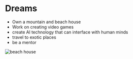 # Dreams 

- Own a mountain and beach house
- Work on creating video games
- create AI technology that can interface with human minds
- travel to exotic places 
- be a mentor

![beach house](https://i.pinimg.com/originals/4f/4d/9a/4f4d9a6170710040800b00c5cf213c42.jpg)
